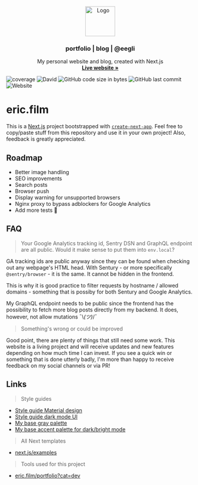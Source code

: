 <br />
<p align="center">
  <a href="https://github.com/eegli/eric.film">
    <img src="https://eric.film/static/img/og/schema_logo.png" alt="Logo" height="80">
  </a>
  <h3 align="center">portfolio | blog | @eegli</h3>
   <p align="center">
    My personal website and blog, created with Next.js
    <br />
    <a href="https://eric.film"><strong>Live website »</strong></a>
    <br />

  </p>
</p>

![coverage](https://img.shields.io/github/languages/top/eegli/eric.film) ![David](https://img.shields.io/david/eegli/eric.film) ![GitHub code size in bytes](https://img.shields.io/github/languages/code-size/eegli/eric.film) ![GitHub last commit](https://img.shields.io/github/last-commit/eegli/eric.film) ![Website](https://img.shields.io/website?down_color=lightgrey&down_message=offline&up_color=blue&up_message=online&url=https%3A%2F%2Feric.film)

# eric.film

This is a [Next.js](https://nextjs.org/) project bootstrapped with [`create-next-app`](https://github.com/vercel/next.js/tree/canary/packages/create-next-app). Feel free to copy/paste stuff from this repository and use it in your own project! Also, feedback is greatly appreciated.

## Roadmap

- Better image handling
- SEO improvements
- Search posts
- Browser push
- Display warning for unsupported browsers
- Nginx proxy to bypass adblockers for Google Analytics
- Add more tests 👻

## FAQ

> Your Google Analytics tracking id, Sentry DSN and GraphQL endpoint are all public. Would it make sense to put them into `env.local`?

GA tracking ids are public anyway since they can be found when checking out any webpage's HTML head.
With Sentury - or more specifically `@sentry/browser` - it is the same. It cannot be hidden in the frontend.

This is why it is good practice to filter requests by hostname / allowed domains - something that is possiby for both Sentury and Google Analytics.

My GraphQL endpoint needs to be public since the frontend has the possibility to fetch more blog posts directly from my backend. It does, however, not allow mutations ¯\\_(ツ)_/¯

> Something's wrong or could be improved

Good point, there are plenty of things that still need some work. This website is a living project and will receive updates and new features depending on how much time I can invest. If you see a quick win or something that is done utterly badly, I'm more than happy to receive feedback on my social channels or via PR!

## Links

> Style guides

- [Style guide Material design](https://material.io/design)
- [Style guide dark mode UI](https://uxdesign.cc/dark-mode-ui-design-the-definitive-guide-part-1-color-53dcfaea5129)
- [My base gray palette](https://coolors.co/121212-222222-3b3b3b-8f8f8f-e0e0e0-f7f7f7)
- [My base accent palette for dark/bright mode](https://coolors.co/034363-53272d-365952)

> All Next templates

- [next.js/examples](https://github.com/vercel/next.js/tree/canary/examples)

> Tools used for this project

- [eric.film/portfolio?cat=dev](https://eric.film/portfolio?cat=dev)
